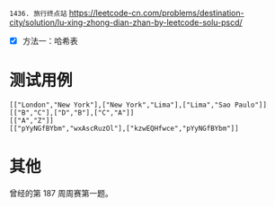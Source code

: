 
`1436. 旅行终点站` https://leetcode-cn.com/problems/destination-city/solution/lu-xing-zhong-dian-zhan-by-leetcode-solu-pscd/
- [x] 方法一：哈希表

# 测试用例

```
[["London","New York"],["New York","Lima"],["Lima","Sao Paulo"]]
[["B","C"],["D","B"],["C","A"]]
[["A","Z"]]
[["pYyNGfBYbm","wxAscRuzOl"],["kzwEQHfwce","pYyNGfBYbm"]]
```

# 其他

曾经的第 187 周周赛第一题。
